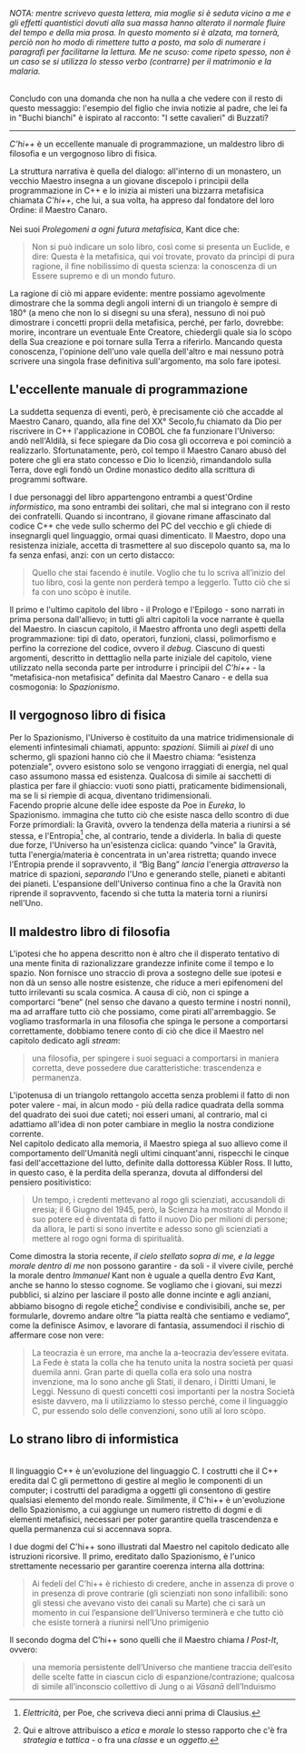 _NOTA: mentre scrivevo questa lettera, mia moglie si è seduta vicino a me e gli effetti quantistici dovuti alla sua massa hanno alterato il normale fluire del tempo e della mia prosa. In questo momento si è alzata, ma tornerà, perciò non ho modo di rimettere tutto a posto, ma solo di numerare i paragrafi per facilitarne la lettura. Me ne scuso: come ripeto spesso, non è un caso se si utilizza lo stesso verbo (*contrarre*) per il matrimonio e la malaria._  
<br />     
  
Concludo con una domanda che non ha nulla a che vedere con il resto di questo messaggio: l'esempio del figlio che invia notizie al padre, che lei fa in "Buchi bianchi" è ispirato al racconto: "I sette cavalieri" di Buzzati?  

<hr />      

*C'hi++* è un eccellente manuale di programmazione, un maldestro libro di filosofia e un vergognoso libro di fisica.  

La struttura narrativa è quella del dialogo: all'interno di un monastero, un vecchio Maestro insegna a un giovane discepolo i principii della programmazione in C++ e lo inizia ai misteri una bizzarra metafisica chiamata *C'hi++*, che lui, a sua volta, ha appreso dal fondatore del loro Ordine: il Maestro Canaro.
<br />  
Nei suoi *Prolegomeni a ogni futura metafisica*, Kant dice che:

> Non si può indicare un solo libro, così come si presenta un Euclide, e dire: Questa è la metafisica, qui voi trovate, provato da princìpi di pura ragione, il fine nobilissimo di questa scienza: la conoscenza di un Essere supremo e di un mondo futuro.

La ragione di ciò mi appare evidente: mentre possiamo agevolmente dimostrare che la somma degli angoli interni di un triangolo è sempre di 180° (a meno che non lo si disegni su una sfera), nessuno di noi può dimostrare  i concetti proprii della metafisica, perché, per farlo, dovrebbe: morire, incontrare un eventuale Ente Creatore, chiedergli quale sia lo scòpo della Sua creazione e poi tornare sulla Terra a riferirlo.
Mancando questa conoscenza, l'opinione dell'uno vale quella dell'altro e mai nessuno potrà scrivere una singola frase definitiva sull'argomento, ma solo fare ipotesi.

## L'eccellente manuale di programmazione

La suddetta sequenza di eventi, però, è precisamente ciò che accadde al Maestro Canaro, quando, alla fine del XX° Secolo,fu chiamato da Dio per riscrivere in C++ l'applicazione in COBOL che fa funzionare l'Universo: andò nell'Aldilà, si fece spiegare da Dio cosa gli occorreva e poi cominciò a realizzarlo. 
Sfortunatamente, però, col tempo il Maestro Canaro abusò del potere che gli era stato concesso e Dio lo licenziò, rimandandolo sulla Terra, dove egli fondò un Ordine monastico dedito alla scrittura di programmi software.  

I due personaggi del libro appartengono entrambi a quest'Ordine *informistico*, ma sono entrambi dei solitari, che mal si integrano con il resto dei confratelli.
Quando si incontrano, il giovane rimane affascinato dal codice C++ che vede sullo schermo del PC del vecchio e gli chiede di insegnargli quel linguaggio, ormai quasi dimenticato.
Il Maestro, dopo una resistenza iniziale, accetta di trasmettere al suo discepolo quanto sa, ma lo fa senza enfasi, anzi: con un certo distacco:

> Quello che stai facendo è inutile.
Voglio che tu lo scriva all’inizio del tuo libro, così la gente non perderà tempo a leggerlo. Tutto ciò che si fa con uno scòpo è inutile.   

Il primo e l'ultimo capitolo del libro - il Prologo e l'Epilogo - sono narrati in prima persona dall'allievo; in tutti gli altri capitoli la voce narrante è quella del Maestro.
In ciascun capitolo, il Maestro affronta uno degli aspetti della programmazione: tipi di dato, operatori, funzioni, classi, polimorfismo e perfino la correzione del codice, ovvero il *debug*.
Ciascuno di questi argomenti, descritto in detttaglio nella parte iniziale del capitolo, viene utilizzato nella seconda parte per introdurre i principii del *C'hi++* - la “metafisica-non metafisica” definita dal Maestro Canaro - e della sua cosmogonia: lo *Spazionismo*.

## Il vergognoso libro di fisica

Per lo Spazionismo, l'Universo è costituito da una matrice tridimensionale di elementi infintesimali chiamati, appunto: *spazioni*.
Siimili ai *pixel* di uno schermo, gli spazioni hanno ciò che il Maestro chiama: “esistenza potenziale", ovvero esistono solo se vengono irraggiati di energia, nel qual caso assumono massa ed esistenza.
Qualcosa di simile ai sacchetti di plastica per fare il ghiaccio: vuoti sono piatti, praticamente bidimensionali, ma se li si riempie di acqua, diventano tridimensionali.  
Facendo proprie alcune delle idee esposte da Poe in *Eureka*, lo Spazionismo.  immagina che tutto ciò che esiste nasca dello scontro di due Forze primordiali: la Gravità, ovvero la tendenza della materia a riunirsi a sé stessa, e l'Entropia[^poe] che, al contrario, tende a dividerla.
In balia di queste due forze, l'Universo ha un'esistenza ciclica: quando “vince” la Gravità, tutta l'energia/materia è concentrata in un'area ristretta; quando invece l'Entropia prende il sopravvento, il “Big Bang” *lancia* l'energia *attraverso* la matrice di spazioni, *separando* l'Uno e generando stelle, pianeti e abitanti dei pianeti. 
L'espansione dell'Universo continua fino a che la Gravità non riprende il sopravvento, facendo sì che tutta la materia torni a riunirsi nell'Uno.  

## Il maldestro libro di filosofia

L'ipotesi che ho appena descritto non è altro che il disperato tentativo di una mente finita di razionalizzare grandezze infinite come il tempo e lo spazio. 
Non fornisce uno straccio di prova a sostegno delle sue ipotesi e non dà un senso alle nostre esistenze, che riduce a meri epifenomeni del tutto irrilevanti su scala cosmica.
A causa di ciò, non ci spinge a comportarci “bene“ (nel senso che davano a questo termine i nostri nonni), ma ad arraffare tutto ciò che possiamo, come pirati all'arrembaggio.
Se vogliamo trasformarla in una filosofia che spinga le persone a comportarsi correttamente, dobbiamo tenere conto di ciò che dice il Maestro nel capitolo dedicato agli *stream*: 

> una filosofia, per spingere i suoi seguaci a comportarsi in maniera corretta, deve possedere due caratteristiche: trascendenza e permanenza.

L'ipotenusa di un triangolo rettangolo accetta senza problemi il fatto di non poter valere - mai, in alcun modo - più della radice quadrata della somma del quadrato dei suoi due cateti; noi esseri umani, al contrario, mal ci adattiamo all'idea di non poter cambiare in meglio la nostra condizione corrente.  
Nel capitolo dedicato alla memoria, il Maestro spiega al suo allievo come il comportamento dell'Umanità negli ultimi cinquant'anni, rispecchi le cinque fasi dell'accettazione del lutto, definite dalla dottoressa Kübler Ross.
Il lutto, in questo caso, è la perdita della speranza, dovuta al diffondersi del pensiero positivistico:

> Un tempo, i credenti mettevano al rogo gli scienziati, accusandoli di eresia; il 6 Giugno del 1945, però, la Scienza ha mostrato al Mondo il suo potere ed è diventata di fatto il nuovo Dio per milioni di persone; da allora, le parti si sono invertite e adesso sono gli scienziati a mettere al rogo ogni forma di spiritualità. 

Come dimostra la storia recente, *il cielo stellato sopra di me, e la legge morale dentro di me* non possono garantire - da soli - il vivere civile, perché la morale dentro *Immanuel* Kant non è uguale a quella dentro *Eva* Kant, anche se hanno lo stesso cognome.
Se vogliamo che i giovani, sui mezzi pubblici, si alzino per lasciare il posto alle donne incinte e agli anziani, abbiamo bisogno di regole etiche[^etica] condivise e condivisibili, anche se, per formularle, dovremo andare oltre “la piatta realtà che sentiamo e vediamo”, come la definisce Asimov, e lavorare di fantasia, assumendoci il rischio di affermare cose non vere:

> La teocrazia è un errore, ma anche la a-teocrazia dev’essere evitata. La Fede è stata la colla che ha tenuto unita la nostra società per quasi duemila anni. Gran parte di quella colla era solo una nostra invenzione, ma lo sono anche gli Stati, il denaro, i Diritti Umani, le Leggi. Nessuno di questi concetti così importanti per la nostra Società esiste davvero, ma li utilizziamo lo stesso perché, come il linguaggio C, pur essendo solo delle convenzioni, sono utili al loro scòpo.





## Lo strano libro di informistica

<br />  
Il linguaggio C++ è un'evoluzione del linguaggio C.
I costrutti che il C++ eredita dal C gli permettono di gestire al meglio le componenti di un computer; i costrutti del paradigma a oggetti gli consentono di gestire qualsiasi elemento del mondo reale.
Similmente, il C'hi++ è un'evoluzione dello Spazionismo, a cui aggiunge un numero ristretto di dogmi e di elementi metafisici, necessari per poter garantire quella trascendenza e quella permanenza cui si accennava sopra.

I due dogmi del C'hi++ sono illustrati dal Maestro nel capitolo dedicato alle istruzioni ricorsive.
Il primo, ereditato dallo Spazionismo, è l'unico strettamente necessario per garantire coerenza interna alla dottrina:

> Ai fedeli del C’hi++ è richiesto di credere, anche in assenza di prove o in presenza di prove contrarie (gli scienziati non sono infallibili: sono gli stessi che avevano visto dei canali su Marte) che ci sarà un momento in cui l’espansione dell’Universo terminerà e che tutto ciò che esiste tornerà a riunirsi nell’Uno primigenio

Il secondo dogma del C’hi++ sono quelli che il Maestro chiama *I Post-It*, ovvero:

> una memoria persistente dell’Universo che mantiene traccia dell’esito delle scelte fatte in ciascun ciclo di espanzione/contrazione; qualcosa di simile all’inconscio collettivo di Jung o ai *Vāsanā* dell’Induismo



[^poe]: *Elettricità*, per Poe, che scriveva dieci anni prima di Clausius.

[^etica]: Qui e altrove attribuisco a *etica* e *morale* lo stesso rapporto che c'è fra *strategia* e *tattica* - o fra una *classe* e un *oggetto*.

<!-- 

<br />   
## Capitoli
<br />   
**Prologo**  
*Una breve auto-biografia - L'incontro con il Maestro - Il dovere del programmatore.*
<br />    
**Incipit**  
*I libri sono stupidi - Differenza fra la via e la direzione - Consigli per la conduzione di una canoa - La verità è semplice - Ciò che le religioni non dicono.*
<br />     
**Mitopoietica del C'hi++**  
*Il diario del Maestro Canaro - L'influenza dell'Annosa Dicotomia - La dottrina del maestro Canaro - La decadenza del C++.*. 
<br />     
**Il buon programmatore**  
*Le principali discipline dell’informatica - Come opera il buon programmatore - La differenza fra un sessuologo e un pornodivo - Cosa facevano i paranoici prima dell'informatica.*
<br />     
**I sistemi di numerazione**  
*Come contano gli alieni esadattili - Gli antichi Romani e lo zero - L'empietà del sistema ternario bilanciato - La codifica RGB - Quanti sono i fiammiferi.*
<br />   
**I linguaggi di programmazione**  
*Cosa disse Brian Kernigan - Un computer è come una nave - Come tornare al tuo albergo in Cina - I paradossi sono la crittografia di Dio - PacMan non paga le tasse.*
<br />   
**Il C++**   
*Essere come il C++ - L’astrazione dei dati, la programmazione a oggetti e la monta equina - Un buon programmatore non si accontenta - La differenza fra C e C++, secondo Stroustrsup.*
<br />   
**I commenti**  
*I commenti come la letteratura - Un anticipo sui Post-It.*
<br />   
**I tipi di dato**  
*L'Universo è fatto di spazioni - Il Mondo ha la natura dell’Arte - René Guenon aveva ragione - Perché la luce non può andare più veloce.*
<br />   
**Struttura dei programmi C++**  
*La funzione main del C’hi++ - Le forze che muovono l'Universo: Gravità, Entropia e Annosa Dicotomia - Chi creato l’Universo - Cosa dice quel senza-Dio di Dawkins.*
<br />   
**Gli operatori**  
*I concetti di vero e di falso sono frutto di un arbitrio - William James ha ragione - Fama, successo e prestigio - Le certification authority etiche - Affinità fra le persone per bene e i malandrini.*
<br />   
**Il preprocessore**  
*Valori entropici e valori gravitazionali - La pornografia per il Giudice Potter Steward - L’amore è una backdoor - Il Cielo non è interessato alla tua felicità - L'obbligo di ringraziare.*
<br />   
**La memoria**  
*La gestione della memoria - Il rapporto degli esseri umani con l'operatore delete - Le Cinque Fasi di elaborazione del lutto della Società moderna - Un precetto sull'amore.*
<br />   
**Le funzioni**  
*Un suggerimento di Jacopone da Todi - Il problema dei romanzi - Le regole di vita di Myamoto Musashi - La Verità è una modella - La Via del carpentiere.*
<br />   
**Istruzioni condizionali**  
*Come decidere cosa è giusto e cosa no - I roghi, prima e dopo il 6 Giugno del 1945 - L'importanza del pentimento - Perché Nansen potè tagliare in due il gatto.*
<br />   
**Istruzioni iterative**  
*Scòpo delle religioni - I due dogmi del C'hi++ - Il versionamento del software e delle filosofie - Gli scienziati non sono infallibili.*
<br />   
**Classi e oggetti**  
*Affinità fra Platone e il C++ - Perché ciò che amiamo ci ucciderà (se tutto va bene) - Libero arbitrio e dissonanze nel Jazz - Cartesio non capiva nulla di serigrafia.*
<br />   
**L'ereditarietà**  
*Il Karma delle funzioni virtuali - La Scienza è transeunte; il Mito è immortale - Perché 13 e 17 portano sfortuna - Cos'è l'Arte - Le regole dell'Ikebarba.*
<br />   
**Il polimorfismo**  
*Una metafisica non metafisica - Bug noti delle religioni e degli esseri umani - Affinità fra il C'hi++ e le filosofie canoniche - Mappe topografiche e immagini da satellite - La Banda degli Onesti.*
<br />   
**Gli stream**  
*Problemi esistenziali del codice di esempio - Un hard-disk meta-fisico - Mezzo secolo di fallimenti ideologici - Etica degli Scacchi - John Lennon se l'è cercata.*
<br />   
**Il debug**  
*Gli errori sono inevitabili - Come correggere i bug della nostra vita - Chiedere scusa e chiedere perdòno - I fattori che influenzano il nostro comportamento - Non si devono adorare le parole.*
<br />   
**Epilogo**  
*La morte del Maestro, nella finzione e nella realtà.*

-->
